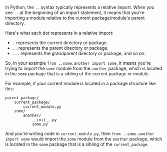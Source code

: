 In Python, the `..` syntax typically represents a relative import. When you see `..` at the beginning of an import statement, 
it means that you're importing a module relative to the current package/module's parent directory.

Here's what each dot represents in a relative import:

- `.` represents the current directory or package.
- `..` represents the parent directory or package.
- `...` represents the grandparent directory or package, and so on.

So, in your example `from ..some.another import some`, it means you're trying to import the `some` module from the `another` package, 
which is located in the `some` package that is a sibling of the current package or module.

For example, if your current module is located in a package structure like this:

```
parent_package/
    current_package/
        current_module.py
    some/
        another/
            __init__.py
            some.py
```

And you're writing code in `current_module.py`, then `from ..some.another import some` would import 
the `some` module from the `another` package, which is located in the `some` package that is a sibling of the `current_package`.
